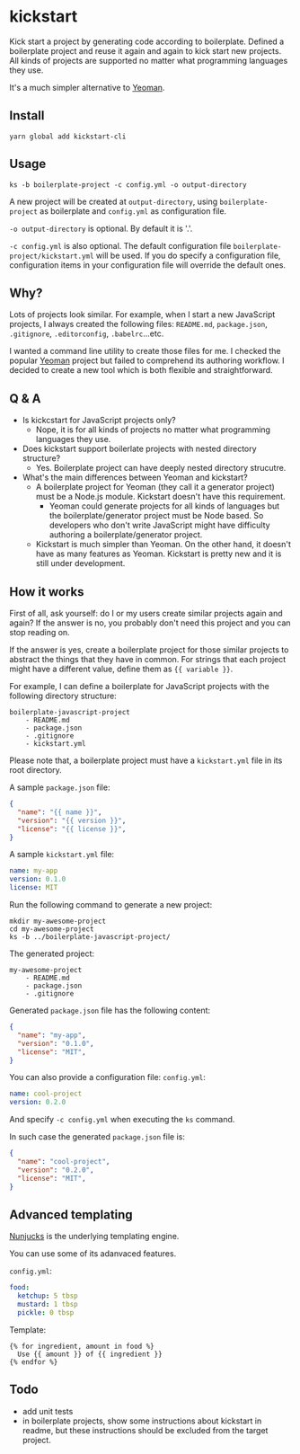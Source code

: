 # kickstart

Kick start a project by generating code according to boilerplate. Defined a boilerplate project and reuse it again and again to kick start new projects. All kinds of projects are supported no matter what programming languages they use.

It's a much simpler alternative to [Yeoman](http://yeoman.io/).


## Install

```
yarn global add kickstart-cli
```


## Usage

```
ks -b boilerplate-project -c config.yml -o output-directory
```

A new project will be created at `output-directory`, using `boilerplate-project` as boilerplate and `config.yml` as configuration file.

`-o output-directory` is optional. By default it is '.'.

`-c config.yml` is also optional. The default configuration file `boilerplate-project/kickstart.yml` will be used. If you do specify a configuration file, configuration items in your configuration file will override the default ones.


## Why?

Lots of projects look similar. For example, when I start a new JavaScript projects, I always created the following files: `README.md`, `package.json`, `.gitignore`, `.editorconfig`, `.babelrc`...etc.

I wanted a command line utility to create those files for me. I checked the popular [Yeoman](http://yeoman.io/) project but failed to comprehend its authoring workflow. I decided to create a new tool which is both flexible and straightforward.


## Q & A

- Is kickcstart for JavaScript projects only?
    - Nope, it is for all kinds of projects no matter what programming languages they use.
- Does kickstart support boilerlate projects with nested directory structure?
    - Yes. Boilerplate project can have deeply nested directory strucutre.
- What's the main differences between Yeoman and kickstart?
    - A boilerplate project for Yeoman (they call it a generator project) must be a Node.js module. Kickstart doesn't have this requirement.
        - Yeoman could generate projects for all kinds of languages but the boilerplate/generator project must be Node based. So developers who don't write JavaScript might have difficulty authoring a boilerplate/generator project.
    - Kickstart is much simpler than Yeoman. On the other hand, it doesn't have as many features as Yeoman. Kickstart is pretty new and it is still under development.


## How it works

First of all, ask yourself: do I or my users create similar projects again and again? If the answer is no, you probably don't need this project and you can stop reading on.

If the answer is yes, create a boilerplate project for those similar projects to abstract the things that they have in common. For strings that each project might have a different value, define them as `{{ variable }}`.

For example, I can define a boilerplate for JavaScript projects with the following directory structure:

```
boilerplate-javascript-project
    - README.md
    - package.json
    - .gitignore
    - kickstart.yml
```

Please note that, a boilerplate project must have a `kickstart.yml` file in its root directory.

A sample `package.json` file:

```json
{
  "name": "{{ name }}",
  "version": "{{ version }}",
  "license": "{{ license }}",
}
```

A sample `kickstart.yml` file:

```yml
name: my-app
version: 0.1.0
license: MIT
```

Run the following command to generate a new project:

```
mkdir my-awesome-project
cd my-awesome-project
ks -b ../boilerplate-javascript-project/
```

The generated project:

```
my-awesome-project
    - README.md
    - package.json
    - .gitignore
```

Generated `package.json` file has the following content:

```json
{
  "name": "my-app",
  "version": "0.1.0",
  "license": "MIT",
}
```

You can also provide a configuration file: `config.yml`:

```yml
name: cool-project
version: 0.2.0
```

And specify `-c config.yml` when executing the `ks` command.

In such case the generated `package.json` file is:

```json
{
  "name": "cool-project",
  "version": "0.2.0",
  "license": "MIT",
}
```


## Advanced templating

[Nunjucks](https://github.com/mozilla/nunjucks) is the underlying templating engine.

You can use some of its adanvaced features.

`config.yml`:

```yml
food:
  ketchup: 5 tbsp
  mustard: 1 tbsp
  pickle: 0 tbsp
```

Template:

```
{% for ingredient, amount in food %}
  Use {{ amount }} of {{ ingredient }}
{% endfor %}
```


## Todo

- add unit tests
- in boilerplate projects, show some instructions about kickstart in readme, but these instructions should be excluded from the target project.
